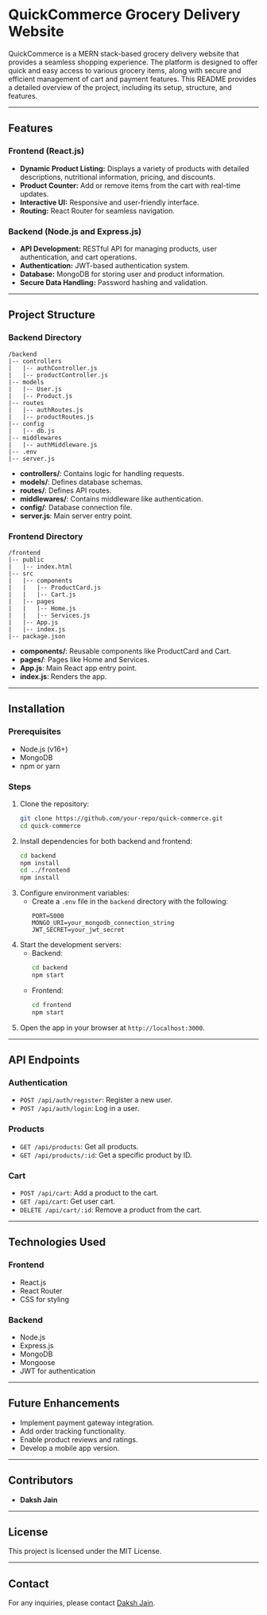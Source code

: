 # QuickCommerce Grocery Delivery Website

QuickCommerce is a MERN stack-based grocery delivery website that provides a seamless shopping experience. The platform is designed to offer quick and easy access to various grocery items, along with secure and efficient management of cart and payment features. This README provides a detailed overview of the project, including its setup, structure, and features.

---

## Features

### Frontend (React.js)
- **Dynamic Product Listing:** Displays a variety of products with detailed descriptions, nutritional information, pricing, and discounts.
- **Product Counter:** Add or remove items from the cart with real-time updates.
- **Interactive UI:** Responsive and user-friendly interface.
- **Routing:** React Router for seamless navigation.

### Backend (Node.js and Express.js)
- **API Development:** RESTful API for managing products, user authentication, and cart operations.
- **Authentication:** JWT-based authentication system.
- **Database:** MongoDB for storing user and product information.
- **Secure Data Handling:** Password hashing and validation.

---

## Project Structure

### Backend Directory
```plaintext
/backend
|-- controllers
|   |-- authController.js
|   |-- productController.js
|-- models
|   |-- User.js
|   |-- Product.js
|-- routes
|   |-- authRoutes.js
|   |-- productRoutes.js
|-- config
|   |-- db.js
|-- middlewares
|   |-- authMiddleware.js
|-- .env
|-- server.js
```
- **controllers/**: Contains logic for handling requests.
- **models/**: Defines database schemas.
- **routes/**: Defines API routes.
- **middlewares/**: Contains middleware like authentication.
- **config/**: Database connection file.
- **server.js**: Main server entry point.

### Frontend Directory
```plaintext
/frontend
|-- public
|   |-- index.html
|-- src
|   |-- components
|   |   |-- ProductCard.js
|   |   |-- Cart.js
|   |-- pages
|   |   |-- Home.js
|   |   |-- Services.js
|   |-- App.js
|   |-- index.js
|-- package.json
```
- **components/**: Reusable components like ProductCard and Cart.
- **pages/**: Pages like Home and Services.
- **App.js**: Main React app entry point.
- **index.js**: Renders the app.

---

## Installation

### Prerequisites
- Node.js (v16+)
- MongoDB
- npm or yarn

### Steps
1. Clone the repository:
   ```bash
   git clone https://github.com/your-repo/quick-commerce.git
   cd quick-commerce
   ```
2. Install dependencies for both backend and frontend:
   ```bash
   cd backend
   npm install
   cd ../frontend
   npm install
   ```
3. Configure environment variables:
   - Create a `.env` file in the `backend` directory with the following:
     ```env
     PORT=5000
     MONGO_URI=your_mongodb_connection_string
     JWT_SECRET=your_jwt_secret
     ```
4. Start the development servers:
   - Backend:
     ```bash
     cd backend
     npm start
     ```
   - Frontend:
     ```bash
     cd frontend
     npm start
     ```
5. Open the app in your browser at `http://localhost:3000`.

---

## API Endpoints

### Authentication
- `POST /api/auth/register`: Register a new user.
- `POST /api/auth/login`: Log in a user.

### Products
- `GET /api/products`: Get all products.
- `GET /api/products/:id`: Get a specific product by ID.

### Cart
- `POST /api/cart`: Add a product to the cart.
- `GET /api/cart`: Get user cart.
- `DELETE /api/cart/:id`: Remove a product from the cart.

---

## Technologies Used

### Frontend
- React.js
- React Router
- CSS for styling

### Backend
- Node.js
- Express.js
- MongoDB
- Mongoose
- JWT for authentication

---

## Future Enhancements
- Implement payment gateway integration.
- Add order tracking functionality.
- Enable product reviews and ratings.
- Develop a mobile app version.

---

## Contributors
- **Daksh Jain**

---

## License
This project is licensed under the MIT License.

---

## Contact
For any inquiries, please contact [Daksh Jain](mailto:daksh2872004@gmail.com).
